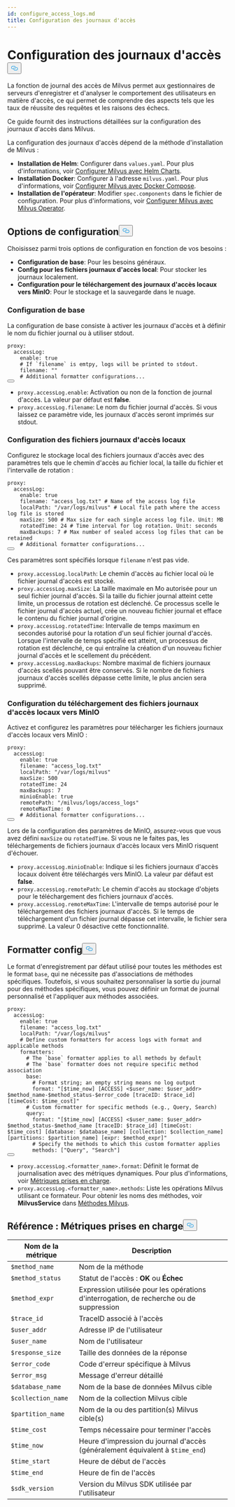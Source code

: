 ```yaml
---
id: configure_access_logs.md
title: Configuration des journaux d'accès
---
```

<h1 id="Configure-Access-Logs" class="common-anchor-header">Configuration des journaux d'accès<button data-href="#Configure-Access-Logs" class="anchor-icon" translate="no">
      <svg translate="no"
        aria-hidden="true"
        focusable="false"
        height="20"
        version="1.1"
        viewBox="0 0 16 16"
        width="16"
      >
        <path
          fill="#0092E4"
          fill-rule="evenodd"
          d="M4 9h1v1H4c-1.5 0-3-1.69-3-3.5S2.55 3 4 3h4c1.45 0 3 1.69 3 3.5 0 1.41-.91 2.72-2 3.25V8.59c.58-.45 1-1.27 1-2.09C10 5.22 8.98 4 8 4H4c-.98 0-2 1.22-2 2.5S3 9 4 9zm9-3h-1v1h1c1 0 2 1.22 2 2.5S13.98 12 13 12H9c-.98 0-2-1.22-2-2.5 0-.83.42-1.64 1-2.09V6.25c-1.09.53-2 1.84-2 3.25C6 11.31 7.55 13 9 13h4c1.45 0 3-1.69 3-3.5S14.5 6 13 6z"
        ></path>
      </svg>
    </button></h1><p>La fonction de journal des accès de Milvus permet aux gestionnaires de serveurs d'enregistrer et d'analyser le comportement des utilisateurs en matière d'accès, ce qui permet de comprendre des aspects tels que les taux de réussite des requêtes et les raisons des échecs.</p>
<p>Ce guide fournit des instructions détaillées sur la configuration des journaux d'accès dans Milvus.</p>
<p>La configuration des journaux d'accès dépend de la méthode d'installation de Milvus :</p>
<ul>
<li><strong>Installation de Helm</strong>: Configurer dans <code translate="no">values.yaml</code>. Pour plus d'informations, voir <a href="/docs/fr/configure-helm.md">Configurer Milvus avec Helm Charts</a>.</li>
<li><strong>Installation Docker</strong>: Configurer à l'adresse <code translate="no">milvus.yaml</code>. Pour plus d'informations, voir <a href="/docs/fr/configure-docker.md">Configurer Milvus avec Docker Compose</a>.</li>
<li><strong>Installation de l'opérateur</strong>: Modifier <code translate="no">spec.components</code> dans le fichier de configuration. Pour plus d'informations, voir <a href="/docs/fr/configure_operator.md">Configurer Milvus avec Milvus Operator</a>.</li>
</ul>
<h2 id="Configuration-options" class="common-anchor-header">Options de configuration<button data-href="#Configuration-options" class="anchor-icon" translate="no">
      <svg translate="no"
        aria-hidden="true"
        focusable="false"
        height="20"
        version="1.1"
        viewBox="0 0 16 16"
        width="16"
      >
        <path
          fill="#0092E4"
          fill-rule="evenodd"
          d="M4 9h1v1H4c-1.5 0-3-1.69-3-3.5S2.55 3 4 3h4c1.45 0 3 1.69 3 3.5 0 1.41-.91 2.72-2 3.25V8.59c.58-.45 1-1.27 1-2.09C10 5.22 8.98 4 8 4H4c-.98 0-2 1.22-2 2.5S3 9 4 9zm9-3h-1v1h1c1 0 2 1.22 2 2.5S13.98 12 13 12H9c-.98 0-2-1.22-2-2.5 0-.83.42-1.64 1-2.09V6.25c-1.09.53-2 1.84-2 3.25C6 11.31 7.55 13 9 13h4c1.45 0 3-1.69 3-3.5S14.5 6 13 6z"
        ></path>
      </svg>
    </button></h2><p>Choisissez parmi trois options de configuration en fonction de vos besoins :</p>
<ul>
<li><strong>Configuration de base</strong>: Pour les besoins généraux.</li>
<li><strong>Config pour les fichiers journaux d'accès local</strong>: Pour stocker les journaux localement.</li>
<li><strong>Configuration pour le téléchargement des journaux d'accès locaux vers MinIO</strong>: Pour le stockage et la sauvegarde dans le nuage.</li>
</ul>
<h3 id="Base-config" class="common-anchor-header">Configuration de base</h3><p>La configuration de base consiste à activer les journaux d'accès et à définir le nom du fichier journal ou à utiliser stdout.</p>
<pre><code translate="no" class="language-yaml"><span class="hljs-attr">proxy:</span>
  <span class="hljs-attr">accessLog:</span>
    <span class="hljs-attr">enable:</span> <span class="hljs-literal">true</span>
    <span class="hljs-comment"># If `filename` is emtpy, logs will be printed to stdout.</span>
    <span class="hljs-attr">filename:</span> <span class="hljs-string">&quot;&quot;</span>
    <span class="hljs-comment"># Additional formatter configurations...</span>
<button class="copy-code-btn"></button></code></pre>
<ul>
<li><code translate="no">proxy.accessLog.enable</code>: Activation ou non de la fonction de journal d'accès. La valeur par défaut est <strong>false</strong>.</li>
<li><code translate="no">proxy.accessLog.filename</code>: Le nom du fichier journal d'accès. Si vous laissez ce paramètre vide, les journaux d'accès seront imprimés sur stdout.</li>
</ul>
<h3 id="Config-for-local-access-log-files" class="common-anchor-header">Configuration des fichiers journaux d'accès locaux</h3><p>Configurez le stockage local des fichiers journaux d'accès avec des paramètres tels que le chemin d'accès au fichier local, la taille du fichier et l'intervalle de rotation :</p>
<pre><code translate="no" class="language-yaml"><span class="hljs-attr">proxy:</span>
  <span class="hljs-attr">accessLog:</span>
    <span class="hljs-attr">enable:</span> <span class="hljs-literal">true</span>
    <span class="hljs-attr">filename:</span> <span class="hljs-string">&quot;access_log.txt&quot;</span> <span class="hljs-comment"># Name of the access log file</span>
    <span class="hljs-attr">localPath:</span> <span class="hljs-string">&quot;/var/logs/milvus&quot;</span> <span class="hljs-comment"># Local file path where the access log file is stored</span>
    <span class="hljs-attr">maxSize:</span> <span class="hljs-number">500</span> <span class="hljs-comment"># Max size for each single access log file. Unit: MB</span>
    <span class="hljs-attr">rotatedTime:</span> <span class="hljs-number">24</span> <span class="hljs-comment"># Time interval for log rotation. Unit: seconds</span>
    <span class="hljs-attr">maxBackups:</span> <span class="hljs-number">7</span> <span class="hljs-comment"># Max number of sealed access log files that can be retained</span>
    <span class="hljs-comment"># Additional formatter configurations...</span>
<button class="copy-code-btn"></button></code></pre>
<p>Ces paramètres sont spécifiés lorsque <code translate="no">filename</code> n'est pas vide.</p>
<ul>
<li><code translate="no">proxy.accessLog.localPath</code>: Le chemin d'accès au fichier local où le fichier journal d'accès est stocké.</li>
<li><code translate="no">proxy.accessLog.maxSize</code>: La taille maximale en Mo autorisée pour un seul fichier journal d'accès. Si la taille du fichier journal atteint cette limite, un processus de rotation est déclenché. Ce processus scelle le fichier journal d'accès actuel, crée un nouveau fichier journal et efface le contenu du fichier journal d'origine.</li>
<li><code translate="no">proxy.accessLog.rotatedTime</code>: Intervalle de temps maximum en secondes autorisé pour la rotation d'un seul fichier journal d'accès. Lorsque l'intervalle de temps spécifié est atteint, un processus de rotation est déclenché, ce qui entraîne la création d'un nouveau fichier journal d'accès et le scellement du précédent.</li>
<li><code translate="no">proxy.accessLog.maxBackups</code>: Nombre maximal de fichiers journaux d'accès scellés pouvant être conservés. Si le nombre de fichiers journaux d'accès scellés dépasse cette limite, le plus ancien sera supprimé.</li>
</ul>
<h3 id="Config-for-uploading-local-access-log-files-to-MinIO" class="common-anchor-header">Configuration du téléchargement des fichiers journaux d'accès locaux vers MinIO</h3><p>Activez et configurez les paramètres pour télécharger les fichiers journaux d'accès locaux vers MinIO :</p>
<pre><code translate="no" class="language-yaml"><span class="hljs-attr">proxy:</span>
  <span class="hljs-attr">accessLog:</span>
    <span class="hljs-attr">enable:</span> <span class="hljs-literal">true</span>
    <span class="hljs-attr">filename:</span> <span class="hljs-string">&quot;access_log.txt&quot;</span>
    <span class="hljs-attr">localPath:</span> <span class="hljs-string">&quot;/var/logs/milvus&quot;</span>
    <span class="hljs-attr">maxSize:</span> <span class="hljs-number">500</span>
    <span class="hljs-attr">rotatedTime:</span> <span class="hljs-number">24</span> 
    <span class="hljs-attr">maxBackups:</span> <span class="hljs-number">7</span>
    <span class="hljs-attr">minioEnable:</span> <span class="hljs-literal">true</span>
    <span class="hljs-attr">remotePath:</span> <span class="hljs-string">&quot;/milvus/logs/access_logs&quot;</span>
    <span class="hljs-attr">remoteMaxTime:</span> <span class="hljs-number">0</span>
    <span class="hljs-comment"># Additional formatter configurations...</span>
<button class="copy-code-btn"></button></code></pre>
<p>Lors de la configuration des paramètres de MinIO, assurez-vous que vous avez défini <code translate="no">maxSize</code> ou <code translate="no">rotatedTime</code>. Si vous ne le faites pas, les téléchargements de fichiers journaux d'accès locaux vers MinIO risquent d'échouer.</p>
<ul>
<li><code translate="no">proxy.accessLog.minioEnable</code>: Indique si les fichiers journaux d'accès locaux doivent être téléchargés vers MinIO. La valeur par défaut est <strong>false</strong>.</li>
<li><code translate="no">proxy.accessLog.remotePath</code>: Le chemin d'accès au stockage d'objets pour le téléchargement des fichiers journaux d'accès.</li>
<li><code translate="no">proxy.accessLog.remoteMaxTime</code>: L'intervalle de temps autorisé pour le téléchargement des fichiers journaux d'accès. Si le temps de téléchargement d'un fichier journal dépasse cet intervalle, le fichier sera supprimé. La valeur 0 désactive cette fonctionnalité.</li>
</ul>
<h2 id="Formatter-config" class="common-anchor-header">Formatter config<button data-href="#Formatter-config" class="anchor-icon" translate="no">
      <svg translate="no"
        aria-hidden="true"
        focusable="false"
        height="20"
        version="1.1"
        viewBox="0 0 16 16"
        width="16"
      >
        <path
          fill="#0092E4"
          fill-rule="evenodd"
          d="M4 9h1v1H4c-1.5 0-3-1.69-3-3.5S2.55 3 4 3h4c1.45 0 3 1.69 3 3.5 0 1.41-.91 2.72-2 3.25V8.59c.58-.45 1-1.27 1-2.09C10 5.22 8.98 4 8 4H4c-.98 0-2 1.22-2 2.5S3 9 4 9zm9-3h-1v1h1c1 0 2 1.22 2 2.5S13.98 12 13 12H9c-.98 0-2-1.22-2-2.5 0-.83.42-1.64 1-2.09V6.25c-1.09.53-2 1.84-2 3.25C6 11.31 7.55 13 9 13h4c1.45 0 3-1.69 3-3.5S14.5 6 13 6z"
        ></path>
      </svg>
    </button></h2><p>Le format d'enregistrement par défaut utilisé pour toutes les méthodes est le format <code translate="no">base</code>, qui ne nécessite pas d'associations de méthodes spécifiques. Toutefois, si vous souhaitez personnaliser la sortie du journal pour des méthodes spécifiques, vous pouvez définir un format de journal personnalisé et l'appliquer aux méthodes associées.</p>
<pre><code translate="no" class="language-yaml"><span class="hljs-attr">proxy:</span>
  <span class="hljs-attr">accessLog:</span>
    <span class="hljs-attr">enable:</span> <span class="hljs-literal">true</span>
    <span class="hljs-attr">filename:</span> <span class="hljs-string">&quot;access_log.txt&quot;</span>
    <span class="hljs-attr">localPath:</span> <span class="hljs-string">&quot;/var/logs/milvus&quot;</span>
    <span class="hljs-comment"># Define custom formatters for access logs with format and applicable methods</span>
    <span class="hljs-attr">formatters:</span>
      <span class="hljs-comment"># The `base` formatter applies to all methods by default</span>
      <span class="hljs-comment"># The `base` formatter does not require specific method association</span>
      <span class="hljs-attr">base:</span> 
        <span class="hljs-comment"># Format string; an empty string means no log output</span>
        <span class="hljs-attr">format:</span> <span class="hljs-string">&quot;[$time_now] [ACCESS] &lt;$user_name: $user_addr&gt; $method_name-$method_status-$error_code [traceID: $trace_id] [timeCost: $time_cost]&quot;</span>
      <span class="hljs-comment"># Custom formatter for specific methods (e.g., Query, Search)</span>
      <span class="hljs-attr">query:</span> 
        <span class="hljs-attr">format:</span> <span class="hljs-string">&quot;[$time_now] [ACCESS] &lt;$user_name: $user_addr&gt; $method_status-$method_name [traceID: $trace_id] [timeCost: $time_cost] [database: $database_name] [collection: $collection_name] [partitions: $partition_name] [expr: $method_expr]&quot;</span>
        <span class="hljs-comment"># Specify the methods to which this custom formatter applies</span>
        <span class="hljs-attr">methods:</span> [<span class="hljs-string">&quot;Query&quot;</span>, <span class="hljs-string">&quot;Search&quot;</span>]
<button class="copy-code-btn"></button></code></pre>
<ul>
<li><code translate="no">proxy.accessLog.&lt;formatter_name&gt;.format</code>: Définit le format de journalisation avec des métriques dynamiques. Pour plus d'informations, voir <a href="#reference-supported-metrics">Métriques prises en charge</a>.</li>
<li><code translate="no">proxy.accessLog.&lt;formatter_name&gt;.methods</code>: Liste les opérations Milvus utilisant ce formateur. Pour obtenir les noms des méthodes, voir <strong>MilvusService</strong> dans <a href="https://github.com/milvus-io/milvus-proto/blob/master/proto/milvus.proto">Méthodes Milvus</a>.</li>
</ul>
<h2 id="Reference-Supported-metrics" class="common-anchor-header">Référence : Métriques prises en charge<button data-href="#Reference-Supported-metrics" class="anchor-icon" translate="no">
      <svg translate="no"
        aria-hidden="true"
        focusable="false"
        height="20"
        version="1.1"
        viewBox="0 0 16 16"
        width="16"
      >
        <path
          fill="#0092E4"
          fill-rule="evenodd"
          d="M4 9h1v1H4c-1.5 0-3-1.69-3-3.5S2.55 3 4 3h4c1.45 0 3 1.69 3 3.5 0 1.41-.91 2.72-2 3.25V8.59c.58-.45 1-1.27 1-2.09C10 5.22 8.98 4 8 4H4c-.98 0-2 1.22-2 2.5S3 9 4 9zm9-3h-1v1h1c1 0 2 1.22 2 2.5S13.98 12 13 12H9c-.98 0-2-1.22-2-2.5 0-.83.42-1.64 1-2.09V6.25c-1.09.53-2 1.84-2 3.25C6 11.31 7.55 13 9 13h4c1.45 0 3-1.69 3-3.5S14.5 6 13 6z"
        ></path>
      </svg>
    </button></h2><table>
<thead>
<tr><th>Nom de la métrique</th><th>Description</th></tr>
</thead>
<tbody>
<tr><td><code translate="no">$method_name</code></td><td>Nom de la méthode</td></tr>
<tr><td><code translate="no">$method_status</code></td><td>Statut de l'accès : <strong>OK</strong> ou <strong>Échec</strong></td></tr>
<tr><td><code translate="no">$method_expr</code></td><td>Expression utilisée pour les opérations d'interrogation, de recherche ou de suppression</td></tr>
<tr><td><code translate="no">$trace_id</code></td><td>TraceID associé à l'accès</td></tr>
<tr><td><code translate="no">$user_addr</code></td><td>Adresse IP de l'utilisateur</td></tr>
<tr><td><code translate="no">$user_name</code></td><td>Nom de l'utilisateur</td></tr>
<tr><td><code translate="no">$response_size</code></td><td>Taille des données de la réponse</td></tr>
<tr><td><code translate="no">$error_code</code></td><td>Code d'erreur spécifique à Milvus</td></tr>
<tr><td><code translate="no">$error_msg</code></td><td>Message d'erreur détaillé</td></tr>
<tr><td><code translate="no">$database_name</code></td><td>Nom de la base de données Milvus cible</td></tr>
<tr><td><code translate="no">$collection_name</code></td><td>Nom de la collection Milvus cible</td></tr>
<tr><td><code translate="no">$partition_name</code></td><td>Nom de la ou des partition(s) Milvus cible(s)</td></tr>
<tr><td><code translate="no">$time_cost</code></td><td>Temps nécessaire pour terminer l'accès</td></tr>
<tr><td><code translate="no">$time_now</code></td><td>Heure d'impression du journal d'accès (généralement équivalent à <code translate="no">$time_end</code>)</td></tr>
<tr><td><code translate="no">$time_start</code></td><td>Heure de début de l'accès</td></tr>
<tr><td><code translate="no">$time_end</code></td><td>Heure de fin de l'accès</td></tr>
<tr><td><code translate="no">$sdk_version</code></td><td>Version du Milvus SDK utilisée par l'utilisateur</td></tr>
</tbody>
</table>
